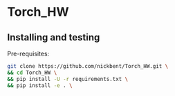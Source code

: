 # Torch_HW

## Installing and testing

Pre-requisites:

```bash
git clone https://github.com/nickbent/Torch_HW.git \
&& cd Torch_HW \
&& pip install -U -r requirements.txt \
&& pip install -e . \
```
